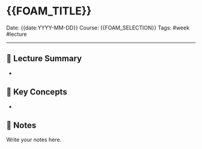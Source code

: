 # {{FOAM_TITLE}}

Date: {{date:YYYY-MM-DD}}
Course: {{FOAM_SELECTION}}
Tags: #week #lecture

---

## 📖 Lecture Summary
- 

## 🧠 Key Concepts
- 

## 📝 Notes
Write your notes here.
